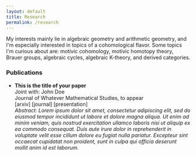 ```yaml
---
layout: default
title: Research
permalink: /research
---
```


My interests mainly lie in algebraic geometry and arithmetic geometry, and I'm especially interested in topics of a cohomological flavor. Some topics I'm curious about are: motivic cohomology, motivic homotopy theory, Brauer groups, algebraic cycles, algebraic K-theory, and derived categories. 

### Publications
- **This is the title of your paper**  
Joint with: John Doe  
Journal of Whatever Mathematical Studies, to appear  
[arxiv] [journal] [presentation]  
*Abstract: Lorem ipsum dolor sit amet, consectetur adipiscing elit, sed do eiusmod tempor incididunt ut labore et dolore magna aliqua. Ut enim ad minim veniam, quis nostrud exercitation ullamco laboris nisi ut aliquip ex ea commodo consequat. Duis aute irure dolor in reprehenderit in voluptate velit esse cillum dolore eu fugiat nulla pariatur. Excepteur sint occaecat cupidatat non proident, sunt in culpa qui officia deserunt mollit anim id est laborum.*
